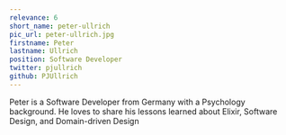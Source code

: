 ```yaml
---
relevance: 6
short_name: peter-ullrich
pic_url: peter-ullrich.jpg
firstname: Peter
lastname: Ullrich
position: Software Developer
twitter: pjullrich
github: PJUllrich
---
```

<p>Peter is a Software Developer from Germany with a Psychology background. He loves to share his lessons learned about Elixir, Software Design, and Domain-driven Design
</p>

